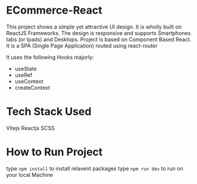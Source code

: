 # ECommerce-React

This project shows a simple yet attractive UI design. It is wholly built on ReactJS Frameworks. The design is 
responsive and supports Smartphones tabs (or Ipads) and Desktops. Project is based on Component Based React.
It is a SPA (Single Page Application) routed using react-router

It uses the following Hooks majorly:

- useState
- useRef
- useContext
- createContext

# Tech Stack Used
Vitejs
Reactjs
SCSS


# How to Run Project
   type `npm install` to install relavent packages
   type `npm run dev` to run on your local Machine

